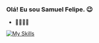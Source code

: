### Olá! Eu sou Samuel Felipe. 😉

- 🧑‍💻🇧🇷


[![My Skills](https://skillicons.dev/icons?i=ruby,rails,git,github,py,java,vue,flutter&theme=dark)](https://skillicons.dev)
